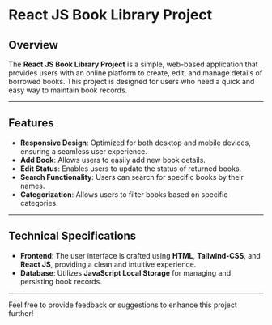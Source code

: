 # React JS Book Library Project

## **Overview**
The **React JS Book Library Project** is a simple, web-based application that provides users with an online platform to create, edit, and manage details of borrowed books. This project is designed for users who need a quick and easy way to maintain book records.

---

## **Features**
- **Responsive Design**: Optimized for both desktop and mobile devices, ensuring a seamless user experience.
- **Add Book**: Allows users to easily add new book details.
- **Edit Status**: Enables users to update the status of returned books.
- **Search Functionality**: Users can search for specific books by their names.
- **Categorization**: Allows users to filter books based on specific categories.

---

## **Technical Specifications**
- **Frontend**: The user interface is crafted using **HTML**, **Tailwind-CSS**, and **React JS**, providing a clean and intuitive experience.
- **Database**: Utilizes **JavaScript Local Storage** for managing and persisting book records.

---

Feel free to provide feedback or suggestions to enhance this project further!